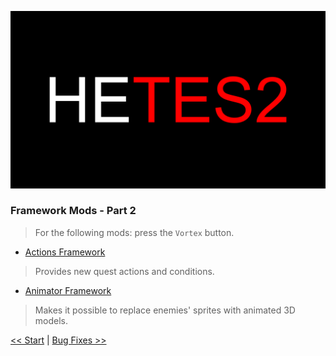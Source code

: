![HyperEssentials Branding](https://raw.githubusercontent.com/Biblioklept/hyperessentials/main/img/hetes2.png)

### Framework Mods - Part 2

> For the following mods: press the `Vortex` button.

- [Actions Framework](https://www.nexusmods.com/daggerfallunity/mods/284)
> Provides new quest actions and conditions.
- [Animator Framework](https://www.nexusmods.com/daggerfallunity/mods/267)
> Makes it possible to replace enemies' sprites with animated 3D models.

[<< Start](./part1.md) | 
[Bug Fixes >>](./part3.md)
